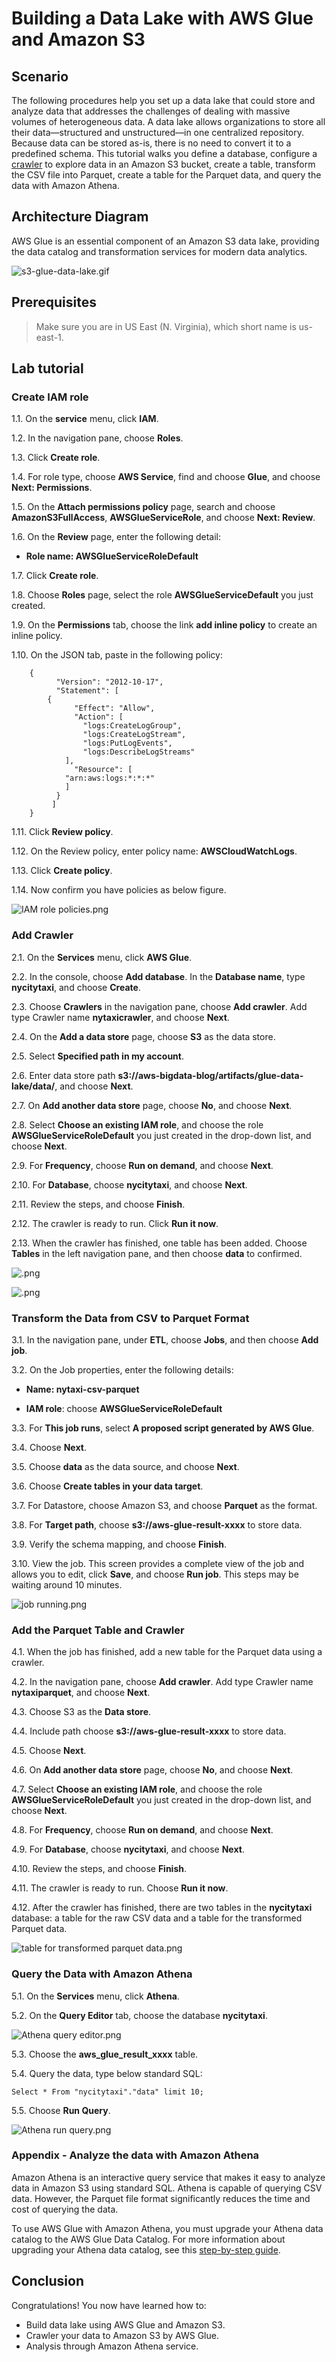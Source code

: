 Building a Data Lake with AWS Glue and Amazon S3
================================================================


## Scenario
The following procedures help you set up a data lake that could store and analyze data that addresses the challenges of dealing with massive volumes of heterogeneous data. A data lake allows organizations to store all their data—structured and unstructured—in one centralized repository. Because data can be stored as-is, there is no need to convert it to a predefined schema. This tutorial walks you define a database, configure a [crawler](https://docs.aws.amazon.com/glue/latest/dg/add-crawler.html) to explore data in an Amazon S3 bucket, create a table, transform the CSV file into Parquet, create a table for the Parquet data, and query the data with Amazon Athena.


## Architecture Diagram
AWS Glue is an essential component of an Amazon S3 data lake, providing the data catalog and transformation services for modern data analytics.

![s3-glue-data-lake.gif](/images/s3-glue-data-lake.gif)


## Prerequisites

>Make sure you are in US East (N. Virginia), which short name is us-east-1.


## Lab tutorial
### Create IAM role

1.1. On the **service** menu, click **IAM**.

1.2. In the navigation pane, choose **Roles**.

1.3. Click **Create role**.

1.4. For role type, choose **AWS Service**, find and choose **Glue**, and choose **Next: Permissions**.

1.5. On the **Attach permissions policy** page, search and choose **AmazonS3FullAccess**, **AWSGlueServiceRole**, and choose **Next: Review**.

1.6. On the **Review** page, enter the following detail:

* **Role name: AWSGlueServiceRoleDefault**

1.7. Click **Create role**.

1.8. Choose **Roles** page, select the role **AWSGlueServiceDefault** you just created.

1.9. On the **Permissions** tab, choose the link **add inline policy** to create an inline policy.

1.10. On the JSON tab, paste in the following policy:

        {
              "Version": "2012-10-17",
              "Statement": [
            {
                  "Effect": "Allow",
                  "Action": [
                    "logs:CreateLogGroup",
                    "logs:CreateLogStream",
                    "logs:PutLogEvents",
                    "logs:DescribeLogStreams"
                ],
                  "Resource": [
                "arn:aws:logs:*:*:*"
                ]
              }
             ]
        }

1.11. Click **Review policy**.

1.12. On the Review policy, enter policy name: **AWSCloudWatchLogs**.

1.13. Click **Create policy**.

1.14. Now confirm you have policies as below figure.

![IAM role policies.png](/images/IAM-role-policies.png)


### Add Crawler

2.1. On the **Services** menu, click **AWS Glue**.

2.2. In the console, choose **Add database**. In the **Database name**, type **nycitytaxi**, and choose **Create**.

2.3. Choose **Crawlers** in the navigation pane, choose **Add crawler**. Add type Crawler name **nytaxicrawler**, and choose **Next**.

2.4. On the **Add a data store** page, choose **S3** as the data store.

2.5. Select **Specified path in my account**.

2.6. Enter data store path **s3://aws-bigdata-blog/artifacts/glue-data-lake/data/**, and choose **Next**.

2.7. On **Add another data store** page, choose **No**, and choose **Next**.

2.8. Select **Choose an existing IAM role**, and choose the role  **AWSGlueServiceRoleDefault** you just created in the drop-down list, and choose **Next**.

2.9. For **Frequency**, choose **Run on demand**, and choose **Next**.

2.10. For **Database**, choose **nycitytaxi**, and choose **Next**.

2.11. Review the steps, and choose **Finish**.

2.12. The crawler is ready to run. Click **Run it now**.

2.13. When the crawler has finished, one table has been added. Choose **Tables** in the left navigation pane, and then choose **data** to confirmed.

![.png](/images/AWS-Glue-table-has-been-added.png)

![.png](/images/table-information.png)


### Transform the Data from CSV to Parquet Format

3.1. In the navigation pane, under **ETL**, choose **Jobs**, and then choose **Add job**.

3.2. On the Job properties, enter the following details:

* **Name: nytaxi-csv-parquet**
    
* **IAM role**: choose **AWSGlueServiceRoleDefault**

3.3. For **This job runs**, select **A proposed script generated by AWS Glue**.

3.4. Choose **Next**.

3.5. Choose **data** as the data source, and choose **Next**.

3.6. Choose **Create tables in your data target**.

3.7. For Datastore, choose Amazon S3, and choose **Parquet** as the format.

3.8. For **Target path**, choose **s3://aws-glue-result-xxxx** to store data.

3.9. Verify the schema mapping, and choose **Finish**.

3.10. View the job. This screen provides a complete view of the job and allows you to edit, click **Save**, and choose **Run job**. This steps may be waiting around 10 minutes.

![job running.png](/images/job-running.png)


### Add the Parquet Table and Crawler

4.1. When the job has finished, add a new table for the Parquet data using a crawler.

4.2. In the navigation pane, choose **Add crawler**. Add type Crawler name **nytaxiparquet**, and choose **Next**.

4.3. Choose S3 as the **Data store**.

4.4. Include path choose **s3://aws-glue-result-xxxx** to store data.

4.5. Choose **Next**.

4.6. On **Add another data store** page, choose **No**, and choose **Next**.

4.7. Select **Choose an existing IAM role**, and choose the role  **AWSGlueServiceRoleDefault** you just created in the drop-down list, and choose **Next**.

4.8. For **Frequency**, choose **Run on demand**, and choose **Next**.

4.9. For **Database**, choose **nycitytaxi**, and choose **Next**.

4.10. Review the steps, and choose **Finish**.

4.11. The crawler is ready to run. Choose **Run it now**.

4.12. After the crawler has finished, there are two tables in the **nycitytaxi** database: a table for the raw CSV data and a table for the transformed Parquet data.

![table for transformed parquet data.png](/images/table-for-transformed-parquet-data.png)


### Query the Data with Amazon Athena

5.1. On the **Services** menu, click **Athena**.

5.2. On the **Query Editor** tab, choose the database **nycitytaxi**.

![Athena query editor.png](/images/Athena-query-editor.png)

5.3. Choose the **aws_glue_result_xxxx** table.

5.4. Query the data, type below standard SQL:

    Select * From "nycitytaxi"."data" limit 10;

5.5. Choose **Run Query**.

![Athena run query.png](/images/Athena-run-query.png)


### Appendix - Analyze the data with Amazon Athena

Amazon Athena is an interactive query service that makes it easy to analyze data in Amazon S3 using standard SQL. Athena is capable of querying CSV data. However, the Parquet file format significantly reduces the time and cost of querying the data. 

To use AWS Glue with Amazon Athena, you must upgrade your Athena data catalog to the AWS Glue Data Catalog. For more information about upgrading your Athena data catalog, see this [step-by-step guide](https://docs.aws.amazon.com/athena/latest/ug/glue-upgrade.html).


## Conclusion

Congratulations! You now have learned how to:

* Build data lake using AWS Glue and Amazon S3.
* Crawler your data to Amazon S3 by AWS Glue.
* Analysis through Amazon Athena service.
